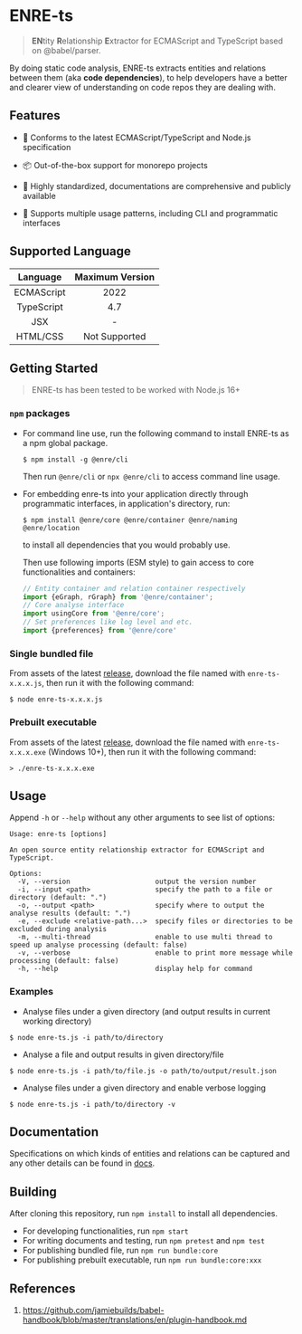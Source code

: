 # ENRE-ts

> **EN**tity **R**elationship **E**xtractor for ECMAScript and
> TypeScript based on @babel/parser.

By doing static code analysis, ENRE-ts extracts entities and
relations between them (aka **code dependencies**), to help
developers have a better and clearer view of understanding on
code repos they are dealing with.

## Features

* 📃 Conforms to the latest ECMAScript/TypeScript and Node.js
  specification

* 📦 Out-of-the-box support for monorepo projects

* 📐 Highly standardized, documentations are comprehensive and
  publicly available

* 🔌 Supports multiple usage patterns, including CLI and
  programmatic interfaces

## Supported Language

|  Language  | Maximum Version |
|:----------:|:---------------:|
| ECMAScript |      2022       |
| TypeScript |       4.7       |
|    JSX     |        -        |
|  HTML/CSS  |  Not Supported  |

## Getting Started

> ENRE-ts has been tested to be worked with Node.js 16+

### `npm` packages

* For command line use, run the following command to install
  ENRE-ts as a npm global package.

    ```shell
    $ npm install -g @enre/cli
    ```

  Then run `@enre/cli` or `npx @enre/cli` to access command line
  usage.


* For embedding enre-ts into your application directly through
  programmatic interfaces, in application's directory, run:

    ```shell
    $ npm install @enre/core @enre/container @enre/naming @enre/location
    ```

  to install all dependencies that you would probably use.

  Then use following imports (ESM style) to gain access to core
  functionalities and containers:

    ```js
    // Entity container and relation container respectively
    import {eGraph, rGraph} from '@enre/container';
    // Core analyse interface
    import usingCore from '@enre/core';
    // Set preferences like log level and etc.
    import {preferences} from '@enre/core'
    ```

### Single bundled file

From assets of the
latest [release](https://github.com/xjtu-enre/ENRE-ts/releases),
download the file named with `enre-ts-x.x.x.js`, then run it with
the following command:

```shell
$ node enre-ts-x.x.x.js
```

### Prebuilt executable

From assets of the
latest [release](https://github.com/xjtu-enre/ENRE-ts/releases),
download the file named with `enre-ts-x.x.x.exe` (Windows 10+),
then run it with the following command:

```shell
> ./enre-ts-x.x.x.exe
```

## Usage

Append `-h` or `--help` without any other arguments to see list
of options:

```text
Usage: enre-ts [options]

An open source entity relationship extractor for ECMAScript and TypeScript.

Options:
  -V, --version                     output the version number
  -i, --input <path>                specify the path to a file or directory (default: ".")
  -o, --output <path>               specify where to output the analyse results (default: ".")
  -e, --exclude <relative-path...>  specify files or directories to be excluded during analysis
  -m, --multi-thread                enable to use multi thread to speed up analyse processing (default: false)
  -v, --verbose                     enable to print more message while processing (default: false)
  -h, --help                        display help for command

```

### Examples

* Analyse files under a given directory (and output results in
  current working directory)

```shell
$ node enre-ts.js -i path/to/directory
```

* Analyse a file and output results in given directory/file

```shell
$ node enre-ts.js -i path/to/file.js -o path/to/output/result.json
```

* Analyse files under a given directory and enable verbose
  logging

```shell
$ node enre-ts.js -i path/to/directory -v
```

## Documentation

Specifications on which kinds of entities and relations can be
captured and any other details can be found
in [docs](docs/README.md).

## Building

After cloning this repository, run `npm install` to install all
dependencies.

* For developing functionalities, run `npm start`
* For writing documents and testing, run `npm pretest`
  and `npm test`
* For publishing bundled file, run `npm run bundle:core`
* For publishing prebuilt executable,
  run `npm run bundle:core:xxx`

## References

1. https://github.com/jamiebuilds/babel-handbook/blob/master/translations/en/plugin-handbook.md
